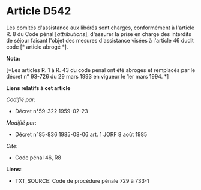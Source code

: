 # Article D542

Les comités d'assistance aux libérés sont chargés, conformément à l'article R. 8 du Code pénal [*attributions*], d'assurer la
prise en charge des interdits de séjour faisant l'objet des mesures d'assistance visées à l'article 46 dudit code [* article
abrogé *].

**Nota:**

[*Les articles R. 1 à R. 43 du code pénal ont été abrogés et remplacés par le décret n° 93-726 du 29 mars 1993 en vigueur le
1er mars 1994. *]

**Liens relatifs à cet article**

_Codifié par_:

  - Décret n°59-322 1959-02-23

_Modifié par_:

  - Décret n°85-836 1985-08-06 art. 1 JORF 8 août 1985

_Cite_:

  - Code pénal 46, R8

**Liens**:

  - TXT_SOURCE: Code de procédure pénale 729 à 733-1
